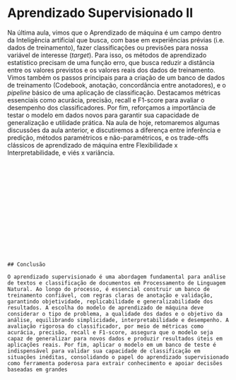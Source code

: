 # Aprendizado Supervisionado II

Na última aula, vimos que o Aprendizado de máquina é um campo dentro da Inteligência artificial que busca, com base em experiências prévias (i.e. dados de treinamento), fazer classificações ou previsões para nossa variável de interesse (*target*). Para isso, os métodos de aprendizado estatístico precisam de uma função erro, que busca reduzir a distância entre os valores previstos e os valores reais dos dados de treinamento. Vimos também os passos principais para a criação de um banco de dados de treinamento (Codebook, anotação, concordância entre anotadores), e o *pipeline* básico de uma aplicação de classificação. Destacamos métricas essenciais como acurácia, precisão, recall e F1-score para avaliar o desempenho dos classificadores. Por fim, reforçamos a importância de testar o modelo em dados novos para garantir sua capacidade de generalização e utilidade prática. Na aula de hoje, retomaremos algumas discussões da aula anterior, e discutiremos a diferença entre inferência e predição, métodos paramétricos e não-paramétricos, e os trade-offs clássicos de aprendizado de máquina entre Flexibilidade x Interpretabilidade, e viés x variância.

```
















## Conclusão

O aprendizado supervisionado é uma abordagem fundamental para análise de textos e classificação de documentos em Processamento de Linguagem Natural. Ao longo do processo, é essencial construir um banco de treinamento confiável, com regras claras de anotação e validação, garantindo objetividade, replicabilidade e generalizabilidade dos resultados. A escolha do modelo de aprendizado de máquina deve considerar o tipo de problema, a qualidade dos dados e o objetivo da análise, equilibrando simplicidade, interpretabilidade e desempenho. A avaliação rigorosa do classificador, por meio de métricas como acurácia, precisão, recall e F1-score, assegura que o modelo seja capaz de generalizar para novos dados e produzir resultados úteis em aplicações reais. Por fim, aplicar o modelo em um banco de teste é indispensável para validar sua capacidade de classificação em situações inéditas, consolidando o papel do aprendizado supervisionado como ferramenta poderosa para extrair conhecimento e apoiar decisões baseadas em grandes




















